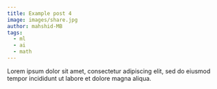 ```yaml
---
title: Example post 4
image: images/share.jpg
author: mahshid-MB
tags:
  - ml
  - ai
  - math
---
```


Lorem ipsum dolor sit amet, consectetur adipiscing elit, sed do eiusmod tempor incididunt ut labore et dolore magna aliqua.
